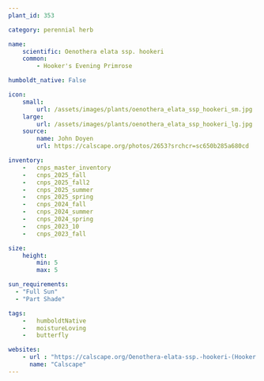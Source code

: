 ```yaml
---
plant_id: 353 

category: perennial herb

name: 
    scientific: Oenothera elata ssp. hookeri 
    common:
        - Hooker's Evening Primrose

humboldt_native: False

icon: 
    small: 
        url: /assets/images/plants/oenothera_elata_ssp_hookeri_sm.jpg 
    large: 
        url: /assets/images/plants/oenothera_elata_ssp_hookeri_lg.jpg 
    source: 
        name: John Doyen
        url: https://calscape.org/photos/2653?srchcr=sc650b285a680cd 

inventory: 
    -   cnps_master_inventory
    -   cnps_2025_fall
    -   cnps_2025_fall2
    -   cnps_2025_summer
    -   cnps_2025_spring
    -   cnps_2024_fall
    -   cnps_2024_summer
    -   cnps_2024_spring
    -   cnps_2023_10
    -   cnps_2023_fall

size:
    height: 
        min: 5
        max: 5

sun_requirements:
  - "Full Sun"
  - "Part Shade"

tags:  
    -   humboldtNative
    -   moistureLoving
    -   butterfly

websites:
    - url : "https://calscape.org/Oenothera-elata-ssp.-hookeri-(Hooker's-Evening-Primrose)" 
      name: "Calscape"
---
```




